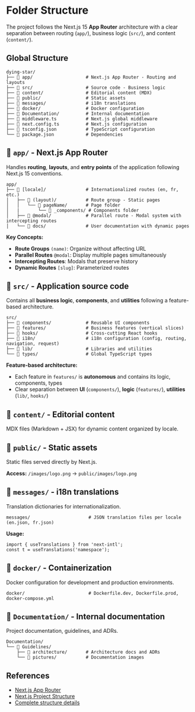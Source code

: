# Folder Structure

The project follows the Next.js 15 **App Router** architecture with a clear separation between routing (`app/`), business logic (`src/`), and content (`content/`).

## Global Structure

```
dying-star/
├── 📁 app/                    # Next.js App Router - Routing and layouts
├── 📁 src/                    # Source code - Business logic
├── 📁 content/                # Editorial content (MDX)
├── 📁 public/                 # Static assets
├── 📁 messages/               # i18n translations
├── 📁 docker/                 # Docker configuration
├── 📁 Documentation/          # Internal documentation
├── 📄 middleware.ts           # Next.js global middleware
├── 📄 next.config.ts          # Next.js configuration
├── 📄 tsconfig.json           # TypeScript configuration
└── 📄 package.json            # Dependencies
```

## 📁 `app/` - Next.js App Router

Handles **routing**, **layouts**, and **entry points** of the application following Next.js 15 conventions.

```
app/
├── 📁 [locale]/               # Internationalized routes (en, fr, etc.)
│   ├── 📁 (layout)/           # Route group - Static pages
│   │   └── 📁 pageName/       # Page folder
│   |       └── 📁 _components/ # Components folder
│   ├── 📁 @modal/             # Parallel route - Modal system with intercepting routes
│   └── 📁 docs/               # User documentation with dynamic pages
```

**Key Concepts:**
- **Route Groups** `(name)`: Organize without affecting URL
- **Parallel Routes** `@modal`: Display multiple pages simultaneously
- **Intercepting Routes**: Modals that preserve history
- **Dynamic Routes** `[slug]`: Parameterized routes

## 📁 `src/` - Application source code

Contains all **business logic**, **components**, and **utilities** following a feature-based architecture.

```
src/
├── 📁 components/             # Reusable UI components
├── 📁 features/               # Business features (vertical slices)
├── 📁 hooks/                  # Cross-cutting React hooks
├── 📁 i18n/                   # i18n configuration (config, routing, navigation, request)
├── 📁 lib/                    # Libraries and utilities
└── 📁 types/                  # Global TypeScript types
```

**Feature-based architecture:**
- Each feature in `features/` is **autonomous** and contains its logic, components, types
- Clear separation between **UI** (`components/`), **logic** (`features/`), **utilities** (`lib/`, `hooks/`)

## 📁 `content/` - Editorial content

MDX files (Markdown + JSX) for dynamic content organized by locale.


## 📁 `public/` - Static assets

Static files served directly by Next.js.

**Access:** `/images/logo.png` → `public/images/logo.png`

## 📁 `messages/` - i18n translations

Translation dictionaries for internationalization.

```
messages/                      # JSON translation files per locale (en.json, fr.json)
```

**Usage:**
```tsx
import { useTranslations } from 'next-intl';
const t = useTranslations('namespace');
```

## 📁 `docker/` - Containerization

Docker configuration for development and production environments.

```
docker/                        # Dockerfile.dev, Dockerfile.prod, docker-compose.yml
```

## 📁 `Documentation/` - Internal documentation

Project documentation, guidelines, and ADRs.

```
Documentation/
└── 📁 Guidelines/
    ├── 📁 architecture/       # Architecture docs and ADRs
    └── 📁 pictures/           # Documentation images
```

## References

- [Next.js App Router](https://nextjs.org/docs/app)
- [Next.js Project Structure](https://nextjs.org/docs/getting-started/project-structure)
- [Complete structure details](./projectTreeFolder.md)


